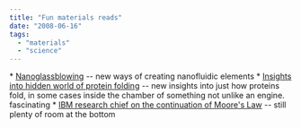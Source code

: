 ```yaml
---
title: "Fun materials reads"
date: "2008-06-16"
tags: 
  - "materials"
  - "science"
---
```


\* [Nanoglassblowing](http://www.physorg.com/news132411639.html) -- new ways of creating nanofluidic elements \* [Insights into hidden world of protein folding](http://www.physorg.com/news132411879.html) -- new insights into just how proteins fold, in some cases inside the chamber of something not unlike an engine. fascinating \* [IBM research chief on the continuation of Moore's Law](http://www.forbes.com/technology/2008/06/09/ibm-moores-law-tech-cionetwork-cx_es_0609ibm.html?feed=rss_technology) -- still plenty of room at the bottom
